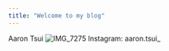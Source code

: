```yaml
---
title: "Welcome to my blog"
---
```

Aaron Tsui
![IMG_7275](https://user-images.githubusercontent.com/107116567/173156912-844ee51f-17e9-4138-bb2c-3b0d6457c743.jpg)
Instagram: aaron.tsui_

